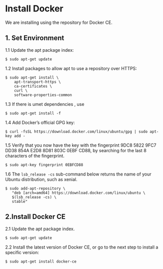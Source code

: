 # Install Docker

We are installing using the repository for Docker CE. 

## 1. Set Environment 

1.1 Update the apt package index:

```
$ sudo apt-get update
```

1.2 Install packages to allow apt to use a repository over HTTPS:

```
$ sudo apt-get install \
    apt-transport-https \
    ca-certificates \
    curl \
    software-properties-common
 ``` 
    
1.3 If there is umet dependencies , use
```
$ sudo apt-get install -f
```


1.4 Add Docker’s official GPG key:
```
$ curl -fsSL https://download.docker.com/linux/ubuntu/gpg | sudo apt-key add -
```

1.5 Verify that you now have the key with the fingerprint 9DC8 5822 9FC7 DD38 854A E2D8 8D81 803C 0EBF CD88, by searching for the last 8 characters of the fingerprint.
```
$ sudo apt-key fingerprint 0EBFCD88
```


1.6 The `lsb_release -cs` sub-command below returns the name of your Ubuntu distribution, such as xenial.

```
$ sudo add-apt-repository \
   "deb [arch=amd64] https://download.docker.com/linux/ubuntu \
   $(lsb_release -cs) \
   stable"
```


## 2.Install Docker CE

2.1 Update the apt package index.
```
$ sudo apt-get update
```

2.2 Install the latest version of Docker CE, or go to the next step to install a specific version:
```
$ sudo apt-get install docker-ce
```
